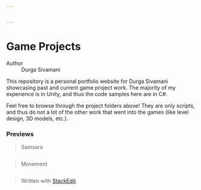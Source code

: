 ```yaml
---


---
```


<h1 id="game-projects">Game Projects</h1>
<dl>
<dt>Author</dt>
<dd>Durga Sivamani</dd>
</dl>
<p>This repository is a personal portfolio website for Durga Sivamani showcasing past and current game project work. The majority of my experience is in Unity, and thus the code samples here are in C#.</p>
<p>Feel free to browse through the project folders above! They are only scripts, and thus do not a lot of the other work that went into the games (like level design, 3D models, etc.).</p>
<h3 id="previews">Previews</h3>
<blockquote>
<p>Samsara</p>
</blockquote>
<p><img src="Samsara_FinalProject/Gifs/game_beginning.gif" alt=""></p>
<blockquote>
<p>Movement</p>
</blockquote>
<p><img src="Movement/Gifs/movement_status_11-19-19.gif" alt=""></p>
<blockquote>
<p>Written with <a href="https://stackedit.io/">StackEdit</a>.</p>
</blockquote>

